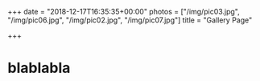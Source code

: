 +++
date = "2018-12-17T16:35:35+00:00"
photos = ["/img/pic03.jpg", "/img/pic06.jpg", "/img/pic02.jpg", "/img/pic07.jpg"]
title = "Gallery Page"

+++
# blablabla